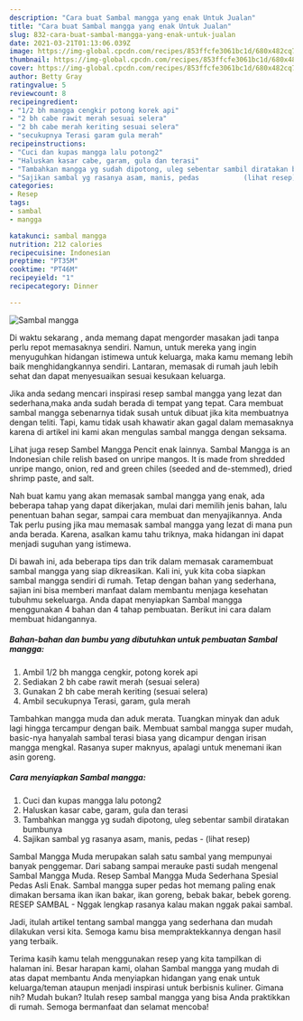 ```yaml
---
description: "Cara buat Sambal mangga yang enak Untuk Jualan"
title: "Cara buat Sambal mangga yang enak Untuk Jualan"
slug: 832-cara-buat-sambal-mangga-yang-enak-untuk-jualan
date: 2021-03-21T01:13:06.039Z
image: https://img-global.cpcdn.com/recipes/853ffcfe3061bc1d/680x482cq70/sambal-mangga-foto-resep-utama.jpg
thumbnail: https://img-global.cpcdn.com/recipes/853ffcfe3061bc1d/680x482cq70/sambal-mangga-foto-resep-utama.jpg
cover: https://img-global.cpcdn.com/recipes/853ffcfe3061bc1d/680x482cq70/sambal-mangga-foto-resep-utama.jpg
author: Betty Gray
ratingvalue: 5
reviewcount: 8
recipeingredient:
- "1/2 bh mangga cengkir potong korek api"
- "2 bh cabe rawit merah sesuai selera"
- "2 bh cabe merah keriting sesuai selera"
- "secukupnya Terasi garam gula merah"
recipeinstructions:
- "Cuci dan kupas mangga lalu potong2"
- "Haluskan kasar cabe, garam, gula dan terasi"
- "Tambahkan mangga yg sudah dipotong, uleg sebentar sambil diratakan bumbunya"
- "Sajikan sambal yg rasanya asam, manis, pedas           (lihat resep)"
categories:
- Resep
tags:
- sambal
- mangga

katakunci: sambal mangga 
nutrition: 212 calories
recipecuisine: Indonesian
preptime: "PT35M"
cooktime: "PT46M"
recipeyield: "1"
recipecategory: Dinner

---
```



![Sambal mangga](https://img-global.cpcdn.com/recipes/853ffcfe3061bc1d/680x482cq70/sambal-mangga-foto-resep-utama.jpg)

Di waktu  sekarang , anda memang dapat mengorder masakan jadi tanpa perlu repot memasaknya sendiri. Namun, untuk mereka yang ingin menyuguhkan hidangan istimewa untuk keluarga, maka kamu memang lebih baik menghidangkannya sendiri. Lantaran, memasak di rumah jauh lebih sehat dan dapat menyesuaikan sesuai kesukaan keluarga.

Jika anda sedang mencari inspirasi resep sambal mangga yang lezat dan sederhana,maka anda sudah berada di tempat yang tepat. Cara membuat sambal mangga  sebenarnya tidak susah untuk dibuat jika kita membuatnya dengan teliti. Tapi, kamu tidak usah khawatir akan gagal dalam memasaknya 
karena di artikel ini kami akan mengulas sambal mangga dengan seksama.  

Lihat juga resep Sambel Mangga Pencit enak lainnya. Sambal Mangga is an Indonesian chile relish based on unripe mangos. It is made from shredded unripe mango, onion, red and green chiles (seeded and de-stemmed), dried shrimp paste, and salt.

Nah buat kamu yang akan memasak sambal mangga yang enak, ada beberapa tahap yang dapat dikerjakan, mulai dari memilih jenis bahan, lalu penentuan bahan segar, sampai cara membuat dan menyajikannya. Anda Tak perlu pusing jika mau memasak sambal mangga yang lezat di mana pun anda berada. Karena, asalkan kamu  tahu triknya, maka hidangan ini dapat menjadi suguhan yang istimewa.

Di bawah ini, ada beberapa tips dan trik dalam memasak caramembuat sambal mangga yang siap dikreasikan. Kali ini, yuk kita coba siapkan sambal mangga sendiri di rumah. Tetap dengan bahan yang sederhana, sajian ini bisa memberi manfaat dalam membantu menjaga kesehatan tubuhmu sekeluarga. Anda dapat menyiapkan Sambal mangga menggunakan 4 bahan dan 4 tahap pembuatan. Berikut ini cara dalam membuat hidangannya.

<!--inarticleads1-->

##### Bahan-bahan dan bumbu yang dibutuhkan untuk pembuatan Sambal mangga:

1. Ambil 1/2 bh mangga cengkir, potong korek api
1. Sediakan 2 bh cabe rawit merah (sesuai selera)
1. Gunakan 2 bh cabe merah keriting (sesuai selera)
1. Ambil secukupnya Terasi, garam, gula merah


Tambahkan mangga muda dan aduk merata. Tuangkan minyak dan aduk lagi hingga tercampur dengan baik. Membuat sambal mangga super mudah, basic-nya hanyalah sambal terasi biasa yang dicampur dengan irisan mangga mengkal. Rasanya super maknyus, apalagi untuk menemani ikan asin goreng. 

<!--inarticleads2-->

##### Cara menyiapkan Sambal mangga:

1. Cuci dan kupas mangga lalu potong2
1. Haluskan kasar cabe, garam, gula dan terasi
1. Tambahkan mangga yg sudah dipotong, uleg sebentar sambil diratakan bumbunya
1. Sajikan sambal yg rasanya asam, manis, pedas -           (lihat resep)


Sambal Mangga Muda merupakan salah satu sambal yang mempunyai banyak penggemar. Dari sabang sampai merauke pasti sudah mengenal Sambal Mangga Muda. Resep Sambal Mangga Muda Sederhana Spesial Pedas Asli Enak. Sambal mangga super pedas hot memang paling enak dimakan bersama ikan ikan bakar, ikan goreng, bebak bakar, bebek goreng. RESEP SAMBAL - Nggak lengkap rasanya kalau makan nggak pakai sambal. 

Jadi, itulah artikel tentang  sambal mangga  yang sederhana dan mudah dilakukan versi kita. Semoga kamu bisa mempraktekkannya dengan hasil yang terbaik. 

Terima kasih kamu telah menggunakan resep yang kita tampilkan di halaman ini. Besar harapan kami, olahan  Sambal mangga yang mudah di atas dapat membantu Anda menyiapkan hidangan yang enak untuk keluarga/teman ataupun menjadi inspirasi untuk berbisnis kuliner. Gimana nih? Mudah bukan? Itulah resep sambal mangga yang bisa Anda praktikkan di rumah. Semoga bermanfaat dan selamat mencoba!


